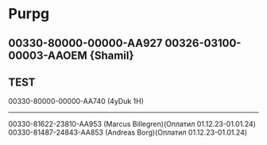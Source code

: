 # Purpg
00330-80000-00000-AA927
00326-03100-00003-AAOEM {Shamil}
-------
TEST
-------
00330-80000-00000-AA740 (4yDuk 1H)



-------
00330-81622-23810-AA953 (Marcus Billegren)(Оплатил 01.12.23-01.01.24)
00330-81487-24843-AA853 (Andreas Borg)(Оплатил 01.12.23-01.01.24)



